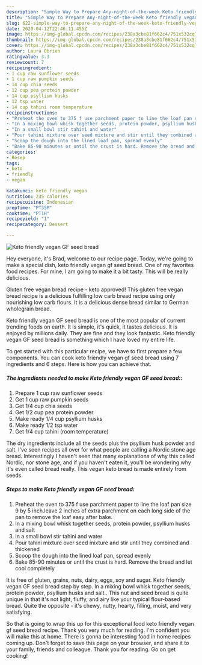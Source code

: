 ```yaml
---
description: "Simple Way to Prepare Any-night-of-the-week Keto friendly vegan GF seed bread"
title: "Simple Way to Prepare Any-night-of-the-week Keto friendly vegan GF seed bread"
slug: 622-simple-way-to-prepare-any-night-of-the-week-keto-friendly-vegan-gf-seed-bread
date: 2020-04-12T22:46:11.455Z
image: https://img-global.cpcdn.com/recipes/238a3cbe81f662c4/751x532cq70/keto-friendly-vegan-gf-seed-bread-recipe-main-photo.jpg
thumbnail: https://img-global.cpcdn.com/recipes/238a3cbe81f662c4/751x532cq70/keto-friendly-vegan-gf-seed-bread-recipe-main-photo.jpg
cover: https://img-global.cpcdn.com/recipes/238a3cbe81f662c4/751x532cq70/keto-friendly-vegan-gf-seed-bread-recipe-main-photo.jpg
author: Laura Obrien
ratingvalue: 3.3
reviewcount: 7
recipeingredient:
- 1 cup raw sunflower seeds
- 1 cup raw pumpkin seeds
- 14 cup chia seeds
- 12 cup pea protein powder
- 14 cup psyllium husks
- 12 tsp water
- 14 cup tahini room temperature
recipeinstructions:
- "Preheat the oven to 375 f use parchment paper to line the loaf pan size 9 by 5 inch.leave 2 inches of extra parchment on each long side of the pan to remove the loaf easy after bake."
- "In a mixing bowl whisk together seeds, protein powder, psyllium husks and salt"
- "In a small bowl stir tahini and water"
- "Pour tahini mixture over seed mixture and stir until they combined and thickened"
- "Scoop the dough into the lined loaf pan, spread evenly"
- "Bake 85-90 minutes or until the crust is hard. Remove the bread and let cool completely"
categories:
- Resep
tags:
- keto
- friendly
- vegan

katakunci: keto friendly vegan
nutrition: 235 calories
recipecuisine: Indonesian
preptime: "PT35M"
cooktime: "PT1H"
recipeyield: "1"
recipecategory: Dessert

---
```



![Keto friendly vegan GF seed bread](https://img-global.cpcdn.com/recipes/238a3cbe81f662c4/751x532cq70/keto-friendly-vegan-gf-seed-bread-recipe-main-photo.jpg)

Hey everyone, it's Brad, welcome to our recipe page. Today, we're going to make a special dish, keto friendly vegan gf seed bread. One of my favorites food recipes. For mine, I am going to make it a bit tasty. This will be really delicious.

Gluten free vegan bread recipe - keto approved! This gluten free vegan bread recipe is a delicious fulfilling low carb bread recipe using only nourishing low carb flours. It is a delicious dense bread similar to German wholegrain bread.

Keto friendly vegan GF seed bread is one of the most popular of current trending foods on earth. It is simple, it's quick, it tastes delicious. It is enjoyed by millions daily. They are fine and they look fantastic. Keto friendly vegan GF seed bread is something which I have loved my entire life.


To get started with this particular recipe, we have to first prepare a few components. You can cook keto friendly vegan gf seed bread using 7 ingredients and 6 steps. Here is how you can achieve that.

##### The ingredients needed to make Keto friendly vegan GF seed bread::

1. Prepare 1 cup raw sunflower seeds
1. Get 1 cup raw pumpkin seeds
1. Get 1/4 cup chia seeds
1. Get 1/2 cup pea protein powder
1. Make ready 1/4 cup psyllium husks
1. Make ready 1/2 tsp water
1. Get 1/4 cup tahini (room temperature)


The dry ingredients include all the seeds plus the psyllium husk powder and salt. I&#39;ve seen recipes all over for what people are calling a Nordic stone age bread. Interestingly I haven&#39;t seen that many explanations of why this called Nordic, nor stone age, and if you haven&#39;t eaten it, you&#39;ll be wondering why it&#39;s even called bread really. This vegan keto bread is made entirely from seeds. 

##### Steps to make Keto friendly vegan GF seed bread:

1. Preheat the oven to 375 f use parchment paper to line the loaf pan size 9 by 5 inch.leave 2 inches of extra parchment on each long side of the pan to remove the loaf easy after bake.
1. In a mixing bowl whisk together seeds, protein powder, psyllium husks and salt
1. In a small bowl stir tahini and water
1. Pour tahini mixture over seed mixture and stir until they combined and thickened
1. Scoop the dough into the lined loaf pan, spread evenly
1. Bake 85-90 minutes or until the crust is hard. Remove the bread and let cool completely


It is free of gluten, grains, nuts, dairy, eggs, soy and sugar. Keto friendly vegan GF seed bread step by step. In a mixing bowl whisk together seeds, protein powder, psyllium husks and salt.. This nut and seed bread is quite unique in that it&#39;s not light, fluffy, and airy like your typical flour-based bread. Quite the opposite - it&#39;s chewy, nutty, hearty, filling, moist, and very satisfying. 

So that is going to wrap this up for this exceptional food keto friendly vegan gf seed bread recipe. Thank you very much for reading. I'm confident you will make this at home. There is gonna be interesting food in home recipes coming up. Don't forget to save this page on your browser, and share it to your family, friends and colleague. Thank you for reading. Go on get cooking!
